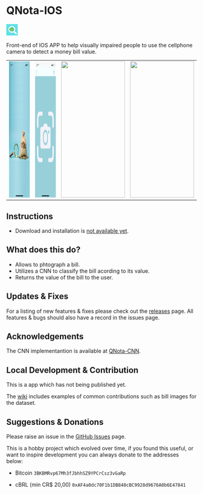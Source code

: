 # QNota-IOS 

<img src="QNota/Assets.xcassets/AppIcon.appiconset/87.png" height="30" width="30"> 

Front-end of IOS APP to help visually impaired people to use the cellphone camera to detect a money bill value.
 
<table><tr>
<td><img src="doc/IMG_8141.PNG" height="360" width="169"></td>
<td><img src="doc/IMG_8142.PNG" height="360" width="169"></td>
<td><img src="doc/IMG_8143.PNG" height="360" width="169"></td>
<td><img src="doc/IMG_8144.PNG" height="360" width="169"></td>
</tr></table>

## Instructions
- Download and installation is [not available yet](#).

## What does this do?
- Allows to phtograph a bill.
- Utilizes a CNN to classify the bill acording to its value.
- Returns the value of the bill to the user.

## Updates & Fixes
For a listing of new features & fixes please check out the [releases](https://github.com/rfrod/QNota-IOS/releases) page.
All features & bugs should also have a record in the issues page.

## Acknowledgements

The CNN implementantion is available at [QNota-CNN](https://github.com/rfrod/QNota-CNN).

## Local Development & Contribution

This is a app which has not being published yet.

The [wiki](https://github.com/rfrod/QNota-IOS/wiki) includes examples of common contributions such as bill images for the dataset.

## Suggestions & Donations

Please raise an issue in the [GitHub Issues](https://github.com/rfrod/QNota-IOS/issues) page.

This is a hobby project which evolved over time, if you found this useful, or want to inspire development you can always donate to the addresses below:

- Bitcoin 
`3BKBMRvp67Mh3fJbhhSZ9YPCrCsz3vGaRp`

- cBRL (min CR$ 20,00)
`0xAF4a0dc70F1b1DB840cBC9928d9676A0b6E47841`
